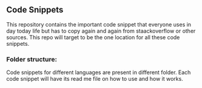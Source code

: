 ## Code Snippets

This repository contains the important code snippet that everyone uses in day today life but has to copy again and again from staackoverflow or other sources. This repo will target to be the one location for all these code snippets.

### Folder structure:

Code snippets for different languages are present in different folder. Each code snippet will have its read me file on how to use and how it works. 
